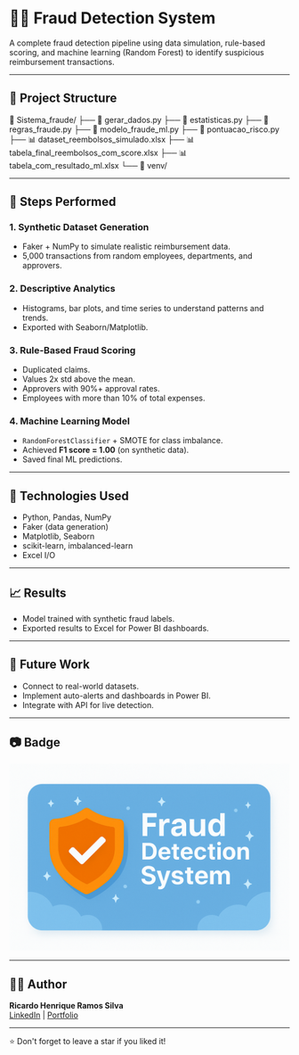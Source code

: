 # 🕵️‍♂️ Fraud Detection System

A complete fraud detection pipeline using data simulation, rule-based scoring, and machine learning (Random Forest) to identify suspicious reimbursement transactions.

---

## 📌 Project Structure

📁 Sistema_fraude/
├── 📄 gerar_dados.py
├── 📄 estatisticas.py
├── 📄 regras_fraude.py
├── 📄 modelo_fraude_ml.py
├── 📄 pontuacao_risco.py
├── 📊 dataset_reembolsos_simulado.xlsx
├── 📊 tabela_final_reembolsos_com_score.xlsx
├── 📊 tabela_com_resultado_ml.xlsx
└── 📁 venv/


---

## 🚀 Steps Performed

### 1. **Synthetic Dataset Generation**
- Faker + NumPy to simulate realistic reimbursement data.
- 5,000 transactions from random employees, departments, and approvers.

### 2. **Descriptive Analytics**
- Histograms, bar plots, and time series to understand patterns and trends.
- Exported with Seaborn/Matplotlib.

### 3. **Rule-Based Fraud Scoring**
- Duplicated claims.
- Values 2x std above the mean.
- Approvers with 90%+ approval rates.
- Employees with more than 10% of total expenses.

### 4. **Machine Learning Model**
- `RandomForestClassifier` + SMOTE for class imbalance.
- Achieved **F1 score = 1.00** (on synthetic data).
- Saved final ML predictions.

---

## 🧠 Technologies Used

- Python, Pandas, NumPy
- Faker (data generation)
- Matplotlib, Seaborn
- scikit-learn, imbalanced-learn
- Excel I/O

---

## 📈 Results

- Model trained with synthetic fraud labels.
- Exported results to Excel for Power BI dashboards.

---

## 🧰 Future Work

- Connect to real-world datasets.
- Implement auto-alerts and dashboards in Power BI.
- Integrate with API for live detection.

---

## 📷 Badge

![Fraud Detection Badge](https://raw.githubusercontent.com/ricardohenrique1609/Fraude-detection/main/imagens/badge_fraude.png)


---

## 👨‍💻 Author

**Ricardo Henrique Ramos Silva**  
[LinkedIn](https://linkedin.com/in/ricardo-henrique-28939b275) | [Portfolio](https://curriculoricardo.netlify.app/)

---

⭐️ Don't forget to leave a star if you liked it!
